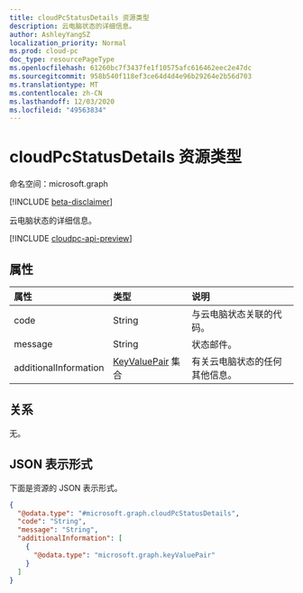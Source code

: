 ```yaml
---
title: cloudPcStatusDetails 资源类型
description: 云电脑状态的详细信息。
author: AshleyYangSZ
localization_priority: Normal
ms.prod: cloud-pc
doc_type: resourcePageType
ms.openlocfilehash: 61260bc7f3437fe1f10575afc616462eec2e47dc
ms.sourcegitcommit: 958b540f118ef3ce64d4d4e96b29264e2b56d703
ms.translationtype: MT
ms.contentlocale: zh-CN
ms.lasthandoff: 12/03/2020
ms.locfileid: "49563834"
---
```

# <a name="cloudpcstatusdetails-resource-type"></a>cloudPcStatusDetails 资源类型

命名空间：microsoft.graph

[!INCLUDE [beta-disclaimer](../../includes/beta-disclaimer.md)]

云电脑状态的详细信息。

[!INCLUDE [cloudpc-api-preview](../../includes/cloudpc-api-preview.md)]

## <a name="properties"></a>属性

|属性|类型|说明|
|:---|:---|:---|
|code|String|与云电脑状态关联的代码。|
|message|String|状态邮件。|
|additionalInformation|[KeyValuePair](../resources/keyvaluepair.md) 集合|有关云电脑状态的任何其他信息。|

## <a name="relationships"></a>关系

无。

## <a name="json-representation"></a>JSON 表示形式

下面是资源的 JSON 表示形式。
<!-- {
  "blockType": "resource",
  "@odata.type": "microsoft.graph.cloudPcStatusDetails",
  "openType": false
}
-->

``` json
{
  "@odata.type": "#microsoft.graph.cloudPcStatusDetails",
  "code": "String",
  "message": "String",
  "additionalInformation": [
    {
      "@odata.type": "microsoft.graph.keyValuePair"
    }
  ]
}
```
